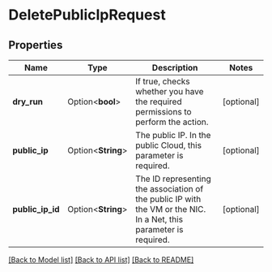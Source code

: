 # DeletePublicIpRequest

## Properties

Name | Type | Description | Notes
------------ | ------------- | ------------- | -------------
**dry_run** | Option<**bool**> | If true, checks whether you have the required permissions to perform the action. | [optional]
**public_ip** | Option<**String**> | The public IP. In the public Cloud, this parameter is required. | [optional]
**public_ip_id** | Option<**String**> | The ID representing the association of the public IP with the VM or the NIC. In a Net, this parameter is required. | [optional]

[[Back to Model list]](../README.md#documentation-for-models) [[Back to API list]](../README.md#documentation-for-api-endpoints) [[Back to README]](../README.md)


